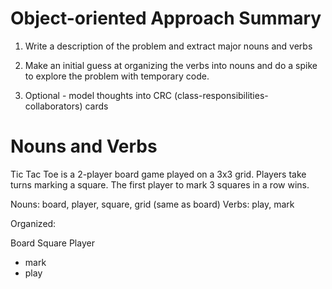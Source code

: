 # Object-oriented Approach Summary

1. Write a description of the problem and extract major nouns and verbs

2. Make an initial guess at organizing the verbs into nouns and do a spike to explore the problem with temporary code.

3. Optional - model thoughts into CRC (class-responsibilities-collaborators) cards

# Nouns and Verbs

Tic Tac Toe is a 2-player board game played on a 3x3 grid. Players take turns marking a square. The first player to mark 3 squares in a row wins.

Nouns: board, player, square, grid (same as board)
Verbs: play, mark

Organized:

Board
Square
Player
- mark
- play

